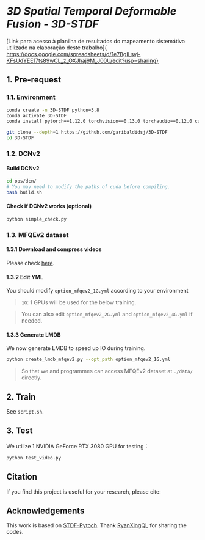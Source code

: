 ﻿# *3D Spatial Temporal Deformable Fusion - 3D-STDF* 

[Link para acesso à planilha de resultados do mapeamento sistemátivo utilizado na elaboração deste trabalho]{
https://docs.google.com/spreadsheets/d/1e7BgILsvj-KFsUdYEE17ts89wCL_z_OXJhaj9M_J00U/edit?usp=sharing}

## 1. Pre-request
### 1.1. Environment
```bash
conda create -n 3D-STDF python=3.8
conda activate 3D-STDF
conda install pytorch==1.12.0 torchvision==0.13.0 torchaudio==0.12.0 cudatoolkit=11.3 -c pytorch

git clone --depth=1 https://github.com/garibaldidsj/3D-STDF
cd 3D-STDF

```
### 1.2. DCNv2
#### Build DCNv2

```bash
cd ops/dcn/
# You may need to modify the paths of cuda before compiling.
bash build.sh
```
#### Check if DCNv2 works (optional)

```bash
python simple_check.py
```

### 1.3. MFQEv2 dataset
#### 1.3.1 Download and compress videos
Please check [here](https://github.com/ryanxingql/mfqev2.0/wiki/MFQEv2-Dataset).

#### 1.3.2 Edit YML
You should modify `option_mfqev2_1G.yml` according to your environment
> `1G`: 1 GPUs will be used for the below training. 

> You can also edit `option_mfqev2_2G.yml` and `option_mfqev2_4G.yml` if needed.

#### 1.3.3 Generate LMDB

We now generate LMDB to speed up IO during training.

```bash
python create_lmdb_mfqev2.py --opt_path option_mfqev2_1G.yml
```


> So that we and programmes can access MFQEv2 dataset at `./data/` directly.
## 2. Train
See `script.sh`.
## 3. Test

We utilize 1 NVIDIA GeForce RTX 3080 GPU for testing：

```bash
python test_video.py
```
## Citation
If you find this project is useful for your research, please cite:

## Acknowledgements
This work is based on [STDF-Pytoch](https://github.com/ryanxingql/stdf-pytorch). Thank [RyanXingQL](https://github.com/RyanXingQL) for sharing the codes.
